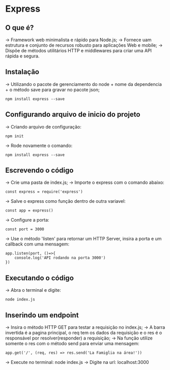 # Express

## O que é?

-> Framework web minimalista e rápido para Node.js;
-> Fornece uam estrutura e conjunto de recursos robusto para aplicações Web e mobile;
-> Dispõe de métodos utilitários HTTP e middlewares para criar uma API rápida e segura.

## Instalação

-> Utilizando o pacote de gerenciamento do node + nome da dependencia + o método save para gravar no pacote json;

    npm install express --save

## Configurando arquivo de inicio do projeto

-> Criando arquivo de configuração:

    npm init

-> Rode novamente o comando:

    npm install express --save

## Escrevendo o código

-> Crie uma pasta de index.js;
-> Importe o express com o comando abaixo:

    const express = require('express')

-> Salve o express como função dentro de outra variavel:

    const app = express()

-> Configure a porta:

    const port = 3000

-> Use o método 'listen' para retornar um HTTP Server, insira a porta e um callback com uma mensagem:

    app.listen(port, ()=>{
        console.log('API rodando na porta 3000')
    })

## Executando o código

-> Abra o terminal e digite:

    node index.js

## Inserindo um endpoint 

-> Insira o método HTTP GET para testar a requisição no index.js;
-> A barra invertida é a pagina principal, o req tem os dados da requisição e o res é o responsável por resolver(responder) a requisição;
-> Na função utilize somente o res com o método send para enviar uma mensagem:

    app.get('/', (req, res) => res.send('La Famiglia na área!'))

-> Execute no terminal: node index.js
-> Digite na url: localhost:3000